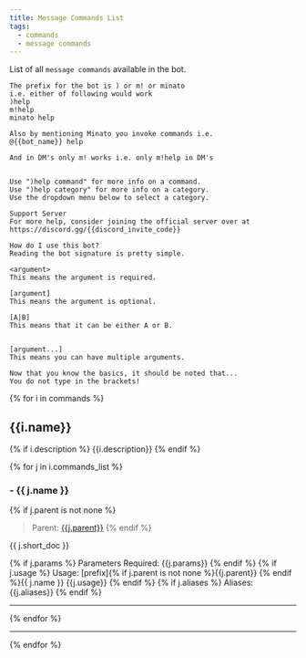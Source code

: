 ```yaml
---
title: Message Commands List
tags:
  - commands
  - message commands
---
```


<style>
    article{
        font-family: monospace;
        padding: 0 3px;
    }
</style>
List of all `message commands` available in the bot.

    The prefix for the bot is ) or m! or minato
    i.e. either of following would work
    )help
    m!help
    minato help
    
    Also by mentioning Minato you invoke commands i.e.
    @{{bot_name}} help

    And in DM's only m! works i.e. only m!help in DM's


    Use ")help command" for more info on a command.
    Use ")help category" for more info on a category.
    Use the dropdown menu below to select a category.

    Support Server
    For more help, consider joining the official server over at https://discord.gg/{{discord_invite_code}}
    
    How do I use this bot?
    Reading the bot signature is pretty simple.
    
    <argument>
    This means the argument is required.
    
    [argument]
    This means the argument is optional.
    
    [A|B]
    This means that it can be either A or B.
    

    [argument...]
    This means you can have multiple arguments.
    
    Now that you know the basics, it should be noted that...
    You do not type in the brackets!


{% for i in commands %}
## {{i.name}}
{% if i.description %}
{{i.description}}
{% endif %}

{% for j in i.commands_list %}
### - {{ j.name }}

{% if j.parent is not none %}
> Parent: [{{j.parent}}](#{{j.parent}})
{% endif %}

{{ j.short_doc }}

{% if j.params %}
    Parameters Required: {{j.params}}
{% endif %}
{% if j.usage %}
    Usage: [prefix]{% if j.parent is not none %}{{j.parent}} {% endif %}{{ j.name }} {{j.usage}}
{% endif %}
{% if j.aliases %}
    Aliases: {{j.aliases}}
{% endif %}

<hr/>
{% endfor %}

<hr/>
{% endfor %}



